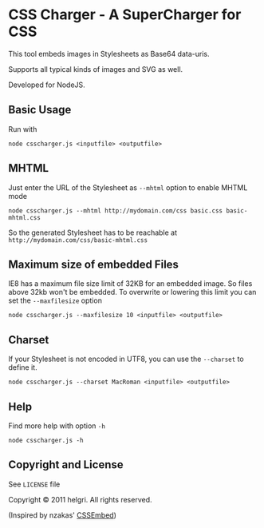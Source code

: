 # CSS Charger - A SuperCharger for CSS #

This tool embeds images in Stylesheets as Base64 data-uris. 

Supports all typical kinds of images and SVG as well.

Developed for NodeJS.

## Basic Usage ##

Run with

    node csscharger.js <inputfile> <outputfile>


## MHTML ##

Just enter the URL of the Stylesheet as `--mhtml` option to enable MHTML mode

    node csscharger.js --mhtml http://mydomain.com/css basic.css basic-mhtml.css

So the generated Stylesheet has to be reachable at `http://mydomain.com/css/basic-mhtml.css`


## Maximum size of embedded Files ##

IE8 has a maximum file size limit of 32KB for an embedded image. So files above 32kb won't be embedded. To overwrite or lowering this limit you can set the `--maxfilesize` option

    node csscharger.js --maxfilesize 10 <inputfile> <outputfile>

## Charset ##

If your Stylesheet is not encoded in UTF8, you can use the `--charset` to define it.

    node csscharger.js --charset MacRoman <inputfile> <outputfile>



## Help ##

Find more help with option `-h`

    node csscharger.js -h


## Copyright and License ##

See `LICENSE` file

Copyright © 2011 helgri. All rights reserved.

(Inspired by nzakas' [CSSEmbed](https://github.com/nzakas/cssembed))